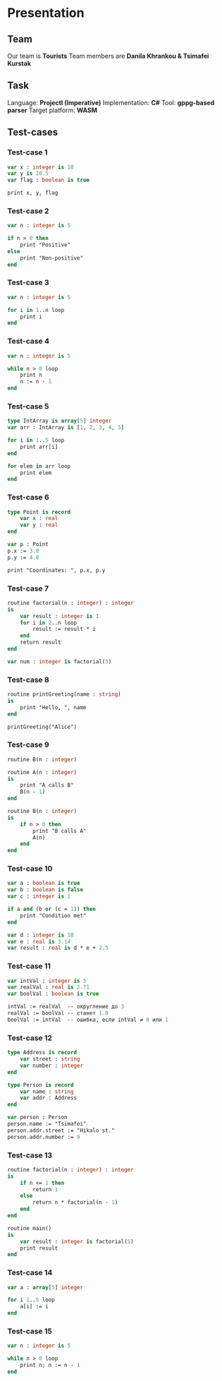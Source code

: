 # Presentation

## Team

Our team is **Tourists**
Team members are **Danila Khrankou & Tsimafei Kurstak**

## Task

Language: **ProjectI (Imperative)**
Implementation: **C#**
Tool: **gppg-based parser**
Target platform: **WASM**

## Test-cases

### Test-case 1
```pascal
var x : integer is 10
var y is 20.5
var flag : boolean is true

print x, y, flag
```

### Test-case 2
```pascal
var n : integer is 5

if n > 0 then
    print "Positive"
else
    print "Non-positive"
end
```

### Test-case 3
```pascal
var n : integer is 5

for i in 1..n loop
    print i
end
```

### Test-case 4
```pascal
var n : integer is 5

while n > 0 loop
    print n
    n := n - 1
end
```

### Test-case 5
```pascal
type IntArray is array[5] integer
var arr : IntArray is [1, 2, 3, 4, 5]

for i in 1..5 loop
    print arr[i]
end

for elem in arr loop
    print elem
end
```

### Test-case 6
```pascal
type Point is record
    var x : real
    var y : real
end

var p : Point
p.x := 3.0
p.y := 4.0

print "Coordinates: ", p.x, p.y
```

### Test-case 7
```pascal
routine factorial(n : integer) : integer
is
    var result : integer is 1
    for i in 2..n loop
        result := result * i
    end
    return result
end

var num : integer is factorial(5)
```

### Test-case 8
```pascal
routine printGreeting(name : string)
is
    print "Hello, ", name
end

printGreeting("Alice")
```

### Test-case 9
```pascal
routine B(n : integer)

routine A(n : integer)
is
    print "A calls B"
    B(n - 1)
end

routine B(n : integer)
is
    if n > 0 then
        print "B calls A"
        A(n)
    end
end
```

### Test-case 10
```pascal
var a : boolean is true
var b : boolean is false
var c : integer is 1

if a and (b or (c = 1)) then
    print "Condition met"
end

var d : integer is 10
var e : real is 3.14
var result : real is d * e + 2.5
```

### Test-case 11
```pascal
var intVal : integer is 5
var realVal : real is 2.71
var boolVal : boolean is true

intVal := realVal  -- округление до 3
realVal := boolVal -- станет 1.0
boolVal := intVal  -- ошибка, если intVal ≠ 0 или 1
```

### Test-case 12
```pascal
type Address is record
    var street : string
    var number : integer
end

type Person is record
    var name : string
    var addr : Address
end

var person : Person
person.name := "Tsimafei"
person.addr.street := "Hikalo st."
person.addr.number := 9
```

### Test-case 13
```pascal
routine factorial(n : integer) : integer
is
    if n <= 1 then
        return 1
    else
        return n * factorial(n - 1)
    end
end

routine main()
is
    var result : integer is factorial(5)
    print result
end
```

### Test-case 14
```pascal
var a : array[5] integer

for i 1..5 loop
    a[i] := i
end
```

### Test-case 15
```pascal
var n : integer is 5

while n > 0 loop
    print n; n := n - 1
end
```